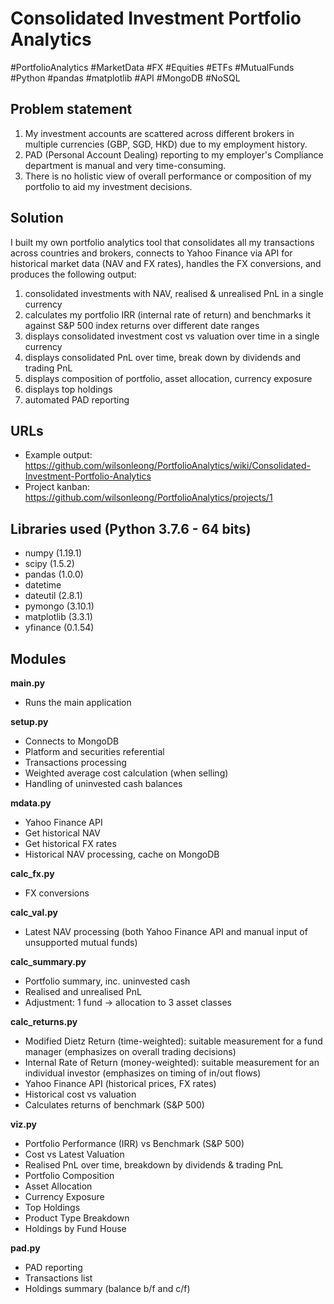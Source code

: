 # Consolidated Investment Portfolio Analytics

#PortfolioAnalytics #MarketData #FX #Equities #ETFs #MutualFunds
#Python #pandas #matplotlib #API 
#MongoDB #NoSQL 

## Problem statement
1. My investment accounts are scattered across different brokers in multiple currencies (GBP, SGD, HKD) due to my employment history.
2. PAD (Personal Account Dealing) reporting to my employer's Compliance department is manual and very time-consuming.
3. There is no holistic view of overall performance or composition of my portfolio to aid my investment decisions.

## Solution
I built my own portfolio analytics tool that consolidates all my transactions across countries and brokers, connects to Yahoo Finance via API for historical market data (NAV and FX rates), handles the FX conversions, and produces the following output:
1. consolidated investments with NAV, realised & unrealised PnL in a single currency
2. calculates my portfolio IRR (internal rate of return) and benchmarks it against S&P 500 index returns over different date ranges
3. displays consolidated investment cost vs valuation over time in a single currency
4. displays consolidated PnL over time, break down by dividends and trading PnL
5. displays composition of portfolio, asset allocation, currency exposure
6. displays top holdings
7. automated PAD reporting

## URLs
* Example output: https://github.com/wilsonleong/PortfolioAnalytics/wiki/Consolidated-Investment-Portfolio-Analytics
* Project kanban: https://github.com/wilsonleong/PortfolioAnalytics/projects/1

## Libraries used (Python 3.7.6 - 64 bits)
* numpy (1.19.1)
* scipy (1.5.2)
* pandas (1.0.0)
* datetime 
* dateutil (2.8.1)
* pymongo (3.10.1)
* matplotlib (3.3.1)
* yfinance (0.1.54)

## Modules

**main.py**
* Runs the main application

**setup.py**
* Connects to MongoDB
* Platform and securities referential
* Transactions processing
* Weighted average cost calculation (when selling)
* Handling of uninvested cash balances

**mdata.py**
* Yahoo Finance API
* Get historical NAV
* Get historical FX rates
* Historical NAV processing, cache on MongoDB

**calc_fx.py**
* FX conversions

**calc_val.py**
* Latest NAV processing (both Yahoo Finance API and manual input of unsupported mutual funds)

**calc_summary.py**
* Portfolio summary, inc. uninvested cash
* Realised and unrealised PnL
* Adjustment: 1 fund -> allocation to 3 asset classes

**calc_returns.py**
* Modified Dietz Return (time-weighted): suitable measurement for a fund manager (emphasizes on overall trading decisions)
* Internal Rate of Return (money-weighted): suitable measurement for an individual investor (emphasizes on timing of in/out flows)
* Yahoo Finance API (historical prices, FX rates)
* Historical cost vs valuation
* Calculates returns of benchmark (S&P 500)

**viz.py**
* Portfolio Performance (IRR) vs Benchmark (S&P 500)
* Cost vs Latest Valuation
* Realised PnL over time, breakdown by dividends & trading PnL
* Portfolio Composition
* Asset Allocation
* Currency Exposure
* Top Holdings
* Product Type Breakdown
* Holdings by Fund House

**pad.py**
* PAD reporting
* Transactions list
* Holdings summary (balance b/f and c/f)
